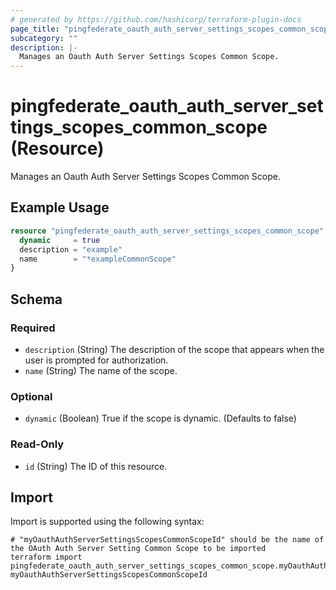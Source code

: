 ```yaml
---
# generated by https://github.com/hashicorp/terraform-plugin-docs
page_title: "pingfederate_oauth_auth_server_settings_scopes_common_scope Resource - terraform-provider-pingfederate"
subcategory: ""
description: |-
  Manages an Oauth Auth Server Settings Scopes Common Scope.
---
```


# pingfederate_oauth_auth_server_settings_scopes_common_scope (Resource)

Manages an Oauth Auth Server Settings Scopes Common Scope.

## Example Usage

```terraform
resource "pingfederate_oauth_auth_server_settings_scopes_common_scope" "myOauthAuthServerSettingsScopesCommonScope" {
  dynamic     = true
  description = "example"
  name        = "*exampleCommonScope"
}
```

<!-- schema generated by tfplugindocs -->
## Schema

### Required

- `description` (String) The description of the scope that appears when the user is prompted for authorization.
- `name` (String) The name of the scope.

### Optional

- `dynamic` (Boolean) True if the scope is dynamic. (Defaults to false)

### Read-Only

- `id` (String) The ID of this resource.

## Import

Import is supported using the following syntax:

```shell
# "myOauthAuthServerSettingsScopesCommonScopeId" should be the name of the OAuth Auth Server Setting Common Scope to be imported
terraform import pingfederate_oauth_auth_server_settings_scopes_common_scope.myOauthAuthServerSettingsScopesCommonScope myOauthAuthServerSettingsScopesCommonScopeId
```
